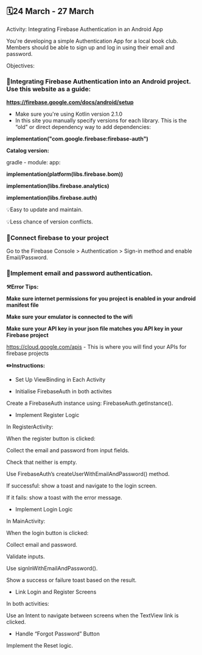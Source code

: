 ## 🗓24 March - 27 March

Activity: Integrating Firebase Authentication in an Android App

You're developing a simple Authentication App for a local book club. Members should be able to sign up and log in using their email and password. 

Objectives:

### 📌Integrating Firebase Authentication into an Android project. Use this website as a guide:

**https://firebase.google.com/docs/android/setup**

- Make sure you're using Kotlin version 2.1.0
- In this site you manually specify versions for each library. This is the  “old” or direct dependency way to add dependencies:

**implementation("com.google.firebase:firebase-auth")**

**Catalog version:**

gradle - module: app:

**implementation(platform(libs.firebase.bom))**

**implementation(libs.firebase.analytics)**

**implementation(libs.firebase.auth)**

💡Easy to update and maintain.

💡Less chance of version conflicts.

### 📌Connect firebase to your project

Go to the Firebase Console > Authentication > Sign-in method and enable Email/Password.

### 📌Implement email and password authentication.

**⚒Error Tips:**

**Make sure internet permissions for you project is enabled in your android manifest file**

**Make sure your emulator is connected to the wifi**

**Make sure your API key in your json file matches you API key in your Firebase project**

https://cloud.google.com/apis - This is where you will find your APIs for firebase projects

**✏️Instructions:**

- Set Up ViewBinding in Each Activity

- Initialise FirebaseAuth in both activites

Create a FirebaseAuth instance using:
FirebaseAuth.getInstance().

- Implement Register Logic
  
In RegisterActivity:

When the register button is clicked:

Collect the email and password from input fields.

Check that neither is empty.

Use FirebaseAuth’s createUserWithEmailAndPassword() method.

If successful: show a toast and navigate to the login screen.

If it fails: show a toast with the error message.

- Implement Login Logic
  
In MainActivity:

When the login button is clicked:

Collect email and password.

Validate inputs.

Use signInWithEmailAndPassword().

Show a success or failure toast based on the result.

- Link Login and Register Screens
  
In both activities:

Use an Intent to navigate between screens when the TextView link is clicked.

- Handle “Forgot Password” Button

Implement the Reset logic.
